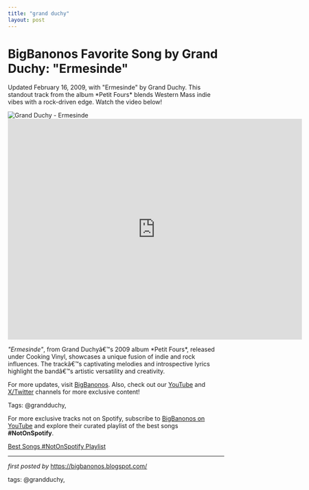 ```yaml
---
title: "grand duchy"
layout: post
---
```

<!-- Title of the Post -->
<h1 >BigBanonos Favorite Song by Grand Duchy: "Ermesinde"</h1> <!-- Introductory Text -->
<p >Updated February 16, 2009, with "Ermesinde" by Grand Duchy. This standout track from the album *Petit Fours* blends Western Mass indie vibes with a rock-driven edge. Watch the video below!</p> <!-- Featured Image -->
<div > <img src="https://assets.exclaim.ca/dr2uqw6xy/image/upload/c_limit,w_890/f_auto/q_auto/up-1grand?_a=BAVAfVIB0" alt="Grand Duchy - Ermesinde" />
</div> <!-- YouTube Video Embed -->
<div > <iframe width="685" height="514" src="https://www.youtube.com/embed/qKD8daLWis4" title="Grand Duchy - Ermesinde" frameborder="0" allow="accelerometer; autoplay; clipboard-write; encrypted-media; gyroscope; picture-in-picture; web-share" referrerpolicy="strict-origin-when-cross-origin" allowfullscreen></iframe>
</div> <!-- Song Information -->
<div > <p><em>"Ermesinde"</em>, from Grand Duchyâ€™s 2009 album *Petit Fours*, released under Cooking Vinyl, showcases a unique fusion of indie and rock influences. The trackâ€™s captivating melodies and introspective lyrics highlight the bandâ€™s artistic versatility and creativity.</p>
</div> <!-- Footer Links -->
<div > <p>For more updates, visit <a href="https://bigbanonos.blogspot.com/" target="_blank">BigBanonos</a>. Also, check out our <a href="https://www.youtube.com/@BigBanonos" target="_blank">YouTube</a> and <a href="https://x.com/bigbanonos" target="_blank">X/Twitter</a> channels for more exclusive content!</p>
</div> <!-- Tags -->
<p >Tags: @grandduchy,</p>


<!--Subscribe and Playlist Links-->
<div>
    <p>For more exclusive tracks not on Spotify, subscribe to <a href="https://www.youtube.com/@BigBanonos" target="_blank">BigBanonos on YouTube</a> and explore their curated playlist of the best songs <strong>#NotOnSpotify</strong>.</p>
    <p><a href="https://www.youtube.com/playlist?list=PLtuNtuTatqI0kFahUCbtbfenC_ET5O_tr" target="_blank">Best Songs #NotOnSpotify Playlist<br /></a></p></div>

<hr />

<p><em>first posted by</em> <a href="https://bigbanonos.blogspot.com/" rel="noopener" target="_new">https://bigbanonos.blogspot.com/</a></p>

<p>tags: @grandduchy,</p>
